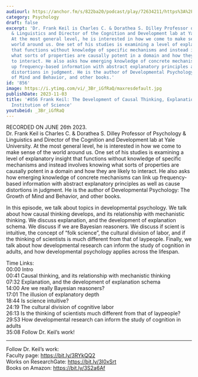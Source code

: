 ```yaml
---
audiourl: https://anchor.fm/s/822ba20/podcast/play/72634211/https%3A%2F%2Fd3ctxlq1ktw2nl.cloudfront.net%2Fstaging%2F2023-5-26%2Fbb494fdd-8c57-02cc-b59d-0601ad4d75cd.m4a
category: Psychology
draft: false
excerpt: 'Dr. Frank Keil is Charles C. & Dorathea S. Dilley Professor of Psychology
  & Linguistics and Director of the Cognition and Development lab at Yale University.
  At the most general level, he is interested in how we come to make sense of the
  world around us. One set of his studies is examining a level of explanatory insight
  that functions without knowledge of specific mechanisms and instead involves knowing
  what sorts of properties are causally potent in a domain and how they are likely
  to interact. He also asks how emerging knowledge of concrete mechanisms can link
  up frequency-based information with abstract explanatory principles as well as cause
  distortions in judgment. He is the author of Developmental Psychology: The Growth
  of Mind and Behavior, and other books.'
id: '856'
image: https://i.ytimg.com/vi/_3Br_iGfRaQ/maxresdefault.jpg
publishDate: 2023-11-03
title: '#856 Frank Keil: The Development of Causal Thinking, Explanation, and the
  Institution of Science'
youtubeid: _3Br_iGfRaQ
---
```

<div class="timelinks">

RECORDED ON JUNE 26th 2023.  
Dr. Frank Keil is Charles C. & Dorathea S. Dilley Professor of Psychology & Linguistics and Director of the Cognition and Development lab at Yale University. At the most general level, he is interested in how we come to make sense of the world around us. One set of his studies is examining a level of explanatory insight that functions without knowledge of specific mechanisms and instead involves knowing what sorts of properties are causally potent in a domain and how they are likely to interact. He also asks how emerging knowledge of concrete mechanisms can link up frequency-based information with abstract explanatory principles as well as cause distortions in judgment. He is the author of Developmental Psychology: The Growth of Mind and Behavior, and other books.

In this episode, we talk about topics in developmental psychology. We talk about how causal thinking develops, and its relationship with mechanistic thinking. We discuss explanation, and the development of explanation schema. We discuss if we are Bayesian reasoners. We discuss if scient is intuitive, the concept of “folk science”, the cultural division of labor, and if the thinking of scientists is much different from that of laypeople. Finally, we talk about how developmental research can inform the study of cognition in adults, and how developmental psychology applies across the lifespan.

Time Links:  
<time>00:00</time> Intro  
<time>00:41</time> Causal thinking, and its relationship with mechanistic thinking  
<time>07:32</time> Explanation, and the development of explanation schema  
<time>14:00</time> Are we really Bayesian reasoners?  
<time>17:01</time> The illusion of explanatory depth  
<time>18:44</time> Is science intuitive?  
<time>24:19</time> The cultural division of cognitive labor  
<time>26:13</time> Is the thinking of scientists much different from that of laypeople?  
<time>29:53</time> How developmental research can inform the study of cognition in adults  
<time>35:08</time> Follow Dr. Keil’s work!

---

Follow Dr. Keil’s work:  
Faculty page: https://bit.ly/3RYkQQ2  
Works on ResearchGate: https://bit.ly/3I0xSrt  
Books on Amazon: https://bit.ly/3S2a6Af
</div>

